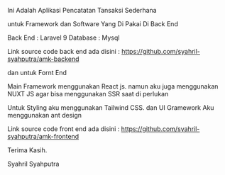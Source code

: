 Ini Adalah Aplikasi Pencatatan Tansaksi Sederhana

untuk Framework dan Software Yang Di Pakai Di Back End

Back End : Laravel 9
Database : Mysql

Link source code back end ada disini : <a href="https://github.com/syahril-syahputra/amk-backend">https://github.com/syahril-syahputra/amk-backend</a>

dan untuk Fornt End

Main Framework menggunakan React js. namun aku juga menggunakan NUXT JS agar bisa menggunakan SSR saat di perlukan

Untuk Styling aku menggunakan Tailwind CSS. dan UI Gramework Aku menggunakan ant design

Link source code front end ada disini : <a href="https://github.com/syahril-syahputra/amk-frontend">https://github.com/syahril-syahputra/amk-frontend</a>

Terima Kasih.

Syahril Syahputra
